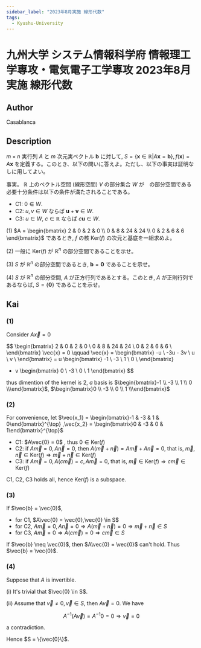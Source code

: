 ```yaml
---
sidebar_label: "2023年8月実施 線形代数"
tags:
  - Kyushu-University
---
```

# 九州大学 システム情報科学府 情報理工学専攻・電気電子工学専攻 2023年8月実施 線形代数

## **Author**
Casablanca

## **Description**
$m \times n$ 実行列 $A$ と $m$ 次元実ベクトル $\boldsymbol{b}$ に対して, $S = \{\boldsymbol{x} \in \mathbb{R}| A\boldsymbol{x} = \boldsymbol{b}\},f(\boldsymbol{x}) = A\boldsymbol{x}$ を定義する。このとき、以下の問いに答えよ。ただし、以下の事実は証明なしに用してよい。

事実。 $\mathbb{R}$ 上のベクトル空間 (線形空間) $V$ の部分集合 $W$ が　の部分空間である必要十分条件は以下の条件が満たされることである。

- C1: $0 \in W$.
- C2: $u,v \in W$ ならば $\boldsymbol{u} + \boldsymbol{v} \in W$.
- C3: $u \in W$, $c \in \mathbb{R}$ ならば $c\boldsymbol{u} \in W$.

(1) $A = \begin{bmatrix} 2 & 0 & 2 & 0 \\ 0 & 8 & 24 & 24 \\ 0 & 2 & 6 & 6 \end{bmatrix}$ であるとき, $f$ の核 $\text{Ker}(f)$ の次元と基底を一組求めよ。

(2) 一般に $\text{Ker}(f)$ が $\mathbb{R}^n$ の部分空間であることを示せ。

(3) $S$ が $\mathbb{R}^n$ の部分空間であるとき, $\boldsymbol{b} = \boldsymbol{0}$ であることを示せ。

(4) $S$ が $\mathbb{R}^n$ の部分空間, $A$ が正方行列であるとする。このとき, $A$ が正則行列であるならば, $S = \{\boldsymbol{0}\}$ であることを示せ。

## **Kai** 
### (1)
Consider $A\vec{x} = 0$

$$
\begin{bmatrix}
2 & 0 & 2 & 0 \\
0 & 8 & 24 & 24 \\
0 & 2 & 6 & 6 \\
\end{bmatrix} \vec{x} = 0 
\qquad 
\vec{x} = \begin{bmatrix}
-u \\ -3u - 3v \\ u \\ v \\
\end{bmatrix}
= u
\begin{bmatrix}
-1 \\ -3 \\ 1 \\ 0 \\
\end{bmatrix} 
+ v
\begin{bmatrix}
0 \\ -3 \\ 0 \\ 1
\end{bmatrix}
$$

thus dimention of the kernel is $2$, $a$ basis is $\begin{bmatrix}-1 \\ -3 \\ 1 \\ 0 \\\end{bmatrix}$, $\begin{bmatrix}0 \\ -3 \\ 0 \\ 1 \\\end{bmatrix}$

### (2)
For convenience, let $\vec{x_1} = \begin{bmatrix}-1 & -3 & 1 & 0\end{bmatrix}^{\top} ,\vec{x_2} = \begin{bmatrix}0 & -3 & 0 & 1\end{bmatrix}^{\top}$

- C1: $A\vec{0} = 0$ , thus $0 \in \text{Ker}(f)$
- C2: if $A\vec{m} = 0, A\vec{n} = 0$, then $A (\vec{m} + \vec{n}) = A\vec{m} + A\vec{n} = 0$, that is, $\vec{m},\vec{n} \in \text{Ker}(f) \Rightarrow \vec{m} + \vec{n} \in \text{Ker}(f)$
- C3: if $A\vec{m} = 0, A(c\vec{m}) = c, A\vec{m} = 0$, that is, $\vec{m} \in \text{Ker}(f) \Rightarrow c \vec{m} \in \text{Ker}(f)$

C1, C2, C3 holds all, hence $\text{Ker}(f)$ is a subspace.

### (3)
If $\vec{b} = \vec{0}$,

- for C1, $A\vec{0} = \vec{0},\vec{0} \in S$
- for C2, $A\vec{m} = 0, A\vec{n} = 0 \Rightarrow A(\vec{m} + \vec{n}) = 0 \Rightarrow \vec{m} + \vec{n} \in S$
- for C3, $A\vec{m} = 0 \Rightarrow A(c\vec{m}) = 0 \Rightarrow c\vec{m} \in S$

If $\vec{b} \neq \vec{0}$, then $A\vec{0} = \vec{0}$ can't hold.
Thus $\vec{b} = \vec{0}$.

### (4)
Suppose that $A$ is invertible.

(i) It's trivial that $\vec{0} \in S$.

(ii) Assume that $\vec{v} \neq 0,\vec{v} \in S$, then $A\vec{v} = 0$.
We have

$$
A^{-1} (A\vec{v}) = A^{-1}0 = 0 \Rightarrow \vec{v} = 0
$$

a contradiction.

Hence $S = \{\vec{0}\}$.
